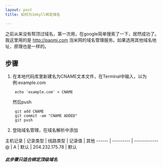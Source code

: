 ```yaml
---
layout: post
title: 如何为Jekyll绑定域名  

---
```

  
之前从来没有帮顶过域名，第一次用，在google简单搜索了一下，居然成功了。
我这里用的是 http://paomi.com 泡米网的域名管理服务。如果选用其他域名地址，原理也是一样的。  
  
## 步骤 
1. 在本地代码库里新建名为CNAME文本文件，在Terminal中输入，以为例:example.com      

		echo 'example.com' > CNAME  
	然后push    

		git add CNAME
		git commit -am "CNAME ADDED"  
		git push  

2. 登陆域名管理，在域名解析中添加  

主机记录	|	记录类型  |	线路类型	|	记录值	|	其他
------ | --------- | ------------
@	|	A	  |	默认	 | 204.232.175.78 | 默认



#### *此步骤只适合绑定顶级域名*